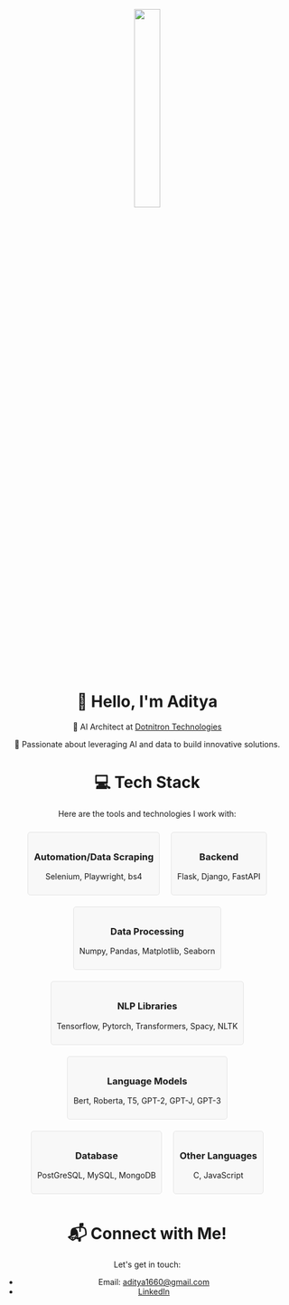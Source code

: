 <p align="center">
  <img src="https://media.giphy.com/media/MeJgB3yMMwIaHmKD4z/giphy.gif" width="30%" height="30%">
</p>

<h1 align="center">👋 Hello, I'm Aditya</h1>

<p align="center">🚀 AI Architect at <a href="https://dotnitron.com/">Dotnitron Technologies</a></p>


<p align="center">🌟 Passionate about leveraging AI and data to build innovative solutions.</p>

<h1 align="center">💻 Tech Stack</h1>

<p align="center">Here are the tools and technologies I work with:</p>

<div align="center">
  <div style="display: flex; flex-wrap: wrap; justify-content: center;">
    <div style="margin: 10px; padding: 10px; border: 1px solid #e4e4e4; border-radius: 5px; background: #f8f8f8;">
      <h3>Automation/Data Scraping</h3>
      <p>Selenium, Playwright, bs4</p>
    </div>
    <div style="margin: 10px; padding: 10px; border: 1px solid #e4e4e4; border-radius: 5px; background: #f8f8f8;">
      <h3>Backend</h3>
      <p>Flask, Django, FastAPI</p>
    </div>
    <div style="margin: 10px; padding: 10px; border: 1px solid #e4e4e4; border-radius: 5px; background: #f8f8f8;">
      <h3>Data Processing</h3>
      <p>Numpy, Pandas, Matplotlib, Seaborn</p>
    </div>
    <div style="margin: 10px; padding: 10px; border: 1px solid #e4e4e4; border-radius: 5px; background: #f8f8f8;">
      <h3>NLP Libraries</h3>
      <p>Tensorflow, Pytorch, Transformers, Spacy, NLTK</p>
    </div>
    <div style="margin: 10px; padding: 10px; border: 1px solid #e4e4e4; border-radius: 5px; background: #f8f8f8;">
      <h3>Language Models</h3>
      <p>Bert, Roberta, T5, GPT-2, GPT-J, GPT-3</p>
    </div>
    <div style="margin: 10px; padding: 10px; border: 1px solid #e4e4e4; border-radius: 5px; background: #f8f8f8;">
      <h3>Database</h3>
      <p>PostGreSQL, MySQL, MongoDB</p>
    </div>
    <div style="margin: 10px; padding: 10px; border: 1px solid #e4e4e4; border-radius: 5px; background: #f8f8f8;">
      <h3>Other Languages</h3>
      <p>C, JavaScript</p>
    </div>
  </div>
</div>

<h1 align="center">📬 Connect with Me!</h1>

<p align="center">Let's get in touch:</p>

<div align="center">
  <ul>
    <li>Email: <a href="mailto:aditya1660@gmail.com">aditya1660@gmail.com</a></li>
    <li><a href="https://www.linkedin.com/in/aditya-gupta-b0ab111b6">LinkedIn</a></li>
  </ul>
</div>
